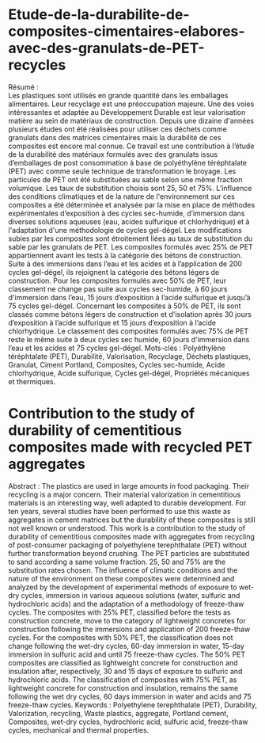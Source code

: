 # Etude-de-la-durabilite-de-composites-cimentaires-elabores-avec-des-granulats-de-PET-recycles
Résumé :  
Les plastiques sont utilisés en grande quantité dans les emballages alimentaires. Leur 
recyclage est une préoccupation majeure. Une des voies intéressantes et adaptée au 
Développement Durable est leur valorisation matière au sein de matériaux de construction. 
Depuis une dizaine d'années plusieurs études ont été réalisées pour utiliser ces déchets comme 
granulats dans des matrices cimentaires mais la durabilité de ces composites est encore mal 
connue. 
Ce travail est une contribution à l’étude de la durabilité des matériaux formulés avec des 
granulats issus d’emballages de post consommation à base de polyéthylène téréphtalate (PET) 
avec comme seule technique de transformation le broyage. Les particules de PET ont été 
substituées au sable selon une même fraction volumique. Les taux de substitution choisis sont 
25, 50 et 75%. L’influence des conditions climatiques et de la nature de l'environnement sur 
ces composites a été déterminée et analysée par la mise en place de méthodes expérimentales 
d’exposition à des cycles sec-humide, d’immersion dans diverses solutions aqueuses (eau, 
acides sulfurique et chlorhydrique) et à l'adaptation d'une méthodologie de cycles gel-dégel. 
Les modifications subies par les composites sont étroitement liées au taux de substitution du 
sable par les granulats de PET. Les composites formulés avec 25% de PET appartiennent 
avant les tests à la catégorie des bétons de construction. Suite à des immersions dans l’eau et 
les acides et à l’application de 200 cycles gel-dégel, ils rejoignent la catégorie des bétons 
légers de construction. Pour les composites formulés avec 50% de PET, leur classement ne 
change pas suite aux cycles sec-humide, à 60 jours d'immersion dans l’eau, 15 jours 
d’exposition à l’acide sulfurique et jusqu’à 75 cycles gel-dégel. Concernant les composites à 
50% de PET, ils sont classés comme bétons légers de construction et d'isolation après 30 jours 
d’exposition à l’acide sulfurique et 15 jours d’exposition à l’acide chlorhydrique. Le 
classement des composites formulés avec 75% de PET reste le même suite à deux cycles sec
humide, 60 jours d'immersion dans l’eau et les acides et 75 cycles gel-dégel. 
Mots-clés : Polyéthylène téréphtalate (PET), Durabilité, Valorisation, Recyclage, Déchets 
plastiques, Granulat, Ciment Portland, Composites, Cycles sec-humide, Acide chlorhydrique, 
Acide 
sulfurique, 
Cycles 
gel-dégel, 
Propriétés 
mécaniques 
et 
thermiques.

# Contribution to the study of durability of cementitious composites made with recycled PET aggregates 
Abstract : 
The plastics are used in large amounts in food packaging. Their recycling is a major concern. 
Their material valorization in cementitious materials is an interesting way, well adapted to 
durable development. For ten years, several studies have been performed to use this waste as 
aggregates in cement matrices but the durability of these composites is still not well known or 
understood. 
This work is a contribution to the study of durability of cementitious composites made with 
aggregates from recycling of post-consumer packaging of polyethylene terephthalate (PET) 
without further transformation beyond crushing. The PET particles are substituted to sand 
according a same volume fraction. 25, 50 and 75% are the substitution rates chosen. The 
influence of climatic conditions and the nature of the environment on these composites were 
determined and analyzed by the development of experimental methods of exposure to wet-dry 
cycles, immersion in various aqueous solutions (water, sulfuric and hydrochloric acids) and 
the adaptation of a methodology of freeze-thaw cycles. 
The composites with 25% PET, classified before the tests as construction concrete, move to 
the category of lightweight concretes for construction following the immersions and 
application of 200 freeze-thaw cycles. For the composites with 50% PET, the classification 
does not change following the wet-dry cycles, 60-day immersion in water, 15-day immersion 
in sulfuric acid and until 75 freeze-thaw cycles. The 50% PET composites are classified as 
lightweight concrete for construction and insulation after, respectively, 30 and 15 days of 
exposure to sulfuric and hydrochloric acids. The classification of composites with 75% PET, 
as lightweight concrete for construction and insulation, remains the same following the wet
dry cycles, 60 days immersion in water and acids and 75 freeze-thaw cycles. 
Keywords : Polyethylene terephthalate (PET), Durability, Valorization, recycling, Waste 
plastics, aggregate, Portland cement, Composites, wet-dry cycles, hydrochloric acid, sulfuric 
acid, freeze-thaw cycles, mechanical and thermal properties. 
